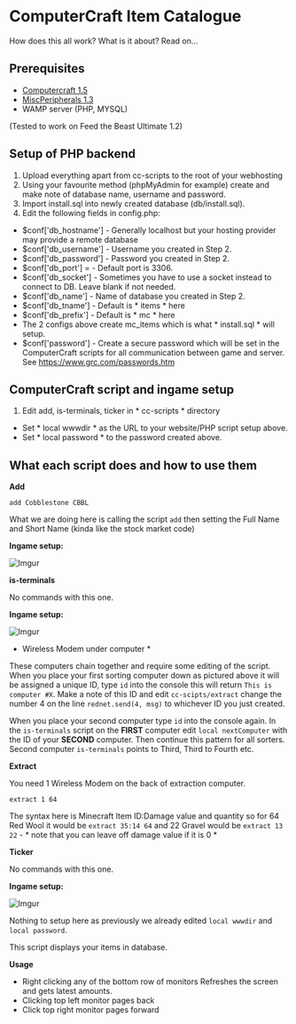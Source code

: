 # ComputerCraft Item Catalogue

How does this all work? What is it about? Read on...

## Prerequisites

* [Computercraft 1.5](http://www.computercraft.info/)
* [MiscPeripherals 1.3](http://www.computercraft.info/forums2/index.php?/topic/4587-cc15mc147-miscperipherals-31/)
* WAMP server (PHP, MYSQL)

(Tested to work on Feed the Beast Ultimate 1.2)

## Setup of PHP backend

1. Upload everything apart from cc-scripts to the root of your webhosting
2. Using your favourite method (phpMyAdmin for example) create and make note of database name, username and password.
3. Import install.sql into newly created database (db/install.sql).
4. Edit the following fields in config.php:
 * $conf['db_hostname'] - Generally localhost but your hosting provider may provide a remote database
 * $conf['db_username'] - Username you created in Step 2.
 * $conf['db_password'] - Password you created in Step 2.
 * $conf['db_port'] = - Default port is 3306.
 * $conf['db_socket'] - Sometimes you have to use a socket instead to connect to DB. Leave blank if not needed.
 * $conf['db_name'] - Name of database you created in Step 2.
 * $conf['db_tname'] - Default is * items * here
 * $conf['db_prefix'] - Default is * mc * here
 * The 2 configs above create mc_items which is what * install.sql * will setup.
 * $conf['password'] - Create a secure password which will be set in the ComputerCraft scripts for all communication between game and server. See https://www.grc.com/passwords.htm

## ComputerCraft script and ingame setup

1. Edit add, is-terminals, ticker in * cc-scripts * directory
 * Set * local wwwdir * as the URL to your website/PHP script setup above.
 * Set * local password * to the password created above.

## What each script does and how to use them

**Add**

`add Cobblestone CBBL`

What we are doing here is calling the script `add` then setting the Full Name and Short Name (kinda like the stock market code)

**Ingame setup:**

![Imgur](http://i.imgur.com/liN25ey.png)

**is-terminals**

No commands with this one.

**Ingame setup:**

![Imgur](http://i.imgur.com/z324iOB.png)
* Wireless Modem under computer *

These computers chain together and require some editing of the script. When you place your first sorting computer down as pictured above it will be assigned a unique ID, type `id` into the console this will return `This is computer #X`. Make a note of this ID and edit `cc-scipts/extract` change the number 4 on the line `rednet.send(4, msg)` to whichever ID you just created.

When you place your second computer type `id` into the console again.
In the `is-terminals` script on the **FIRST** computer edit `local nextComputer` with the ID of your **SECOND** computer.
Then continue this pattern for all sorters. Second computer `is-terminals` points to Third, Third to Fourth etc.

**Extract**

You need 1 Wireless Modem on the back of extraction computer.

`extract 1 64`

The syntax here is Minecraft Item ID:Damage value and quantity so for 64 Red Wool it would be `extract 35:14 64` and 22 Gravel would be `extract 13 22` - * note that you can leave off damage value if it is 0 *

**Ticker**

No commands with this one.

**Ingame setup:**

![Imgur](http://i.imgur.com/VSPR242.png)

Nothing to setup here as previously we already edited `local wwwdir` and `local password`.

This script displays your items in database.

**Usage**

* Right clicking any of the bottom row of monitors Refreshes the screen and gets latest amounts.
* Clicking top left monitor pages back
* Click top right monitor pages forward